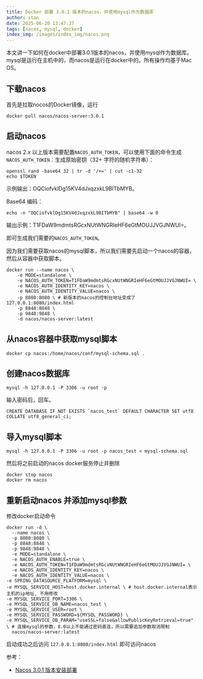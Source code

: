 ```yaml
---
title: Docker 部署 3.0.1 版本的nacos，并使用mysql作为数据库
author: stan
date: 2025-06-20 13:47:37
tags: [nacos, mysql, docker]
index_img: /images/index_img/nacos.png
---
```


本文讲一下如何在docker中部署3.0.1版本的nacos，并使用mysql作为数据库。mysql是运行在主机中的，而nacos是运行在docker中的。所有操作均基于Mac OS。

## 下载nacos
首先是拉取nocos的Docker镜像，运行 
```shell
docker pull nacos/nacos-server:3.0.1
```

## 启动nacos
nacos 2.x 以上版本需要配置`NACOS_AUTH_TOKEN`，可以使用下面的命令生成`NACOS_AUTH_TOKEN`：
​​生成原始密钥​​（32+ 字符的随机字符串）：
```shell
openssl rand -base64 32 | tr -d '/+=' | cut -c1-32
echo $TOKEN
```
示例输出：OQCiofvklDg15KV4dJxqzxkL9BITbMYB。

​​Base64 编码：
```shell
echo -n "OQCiofvklDg15KV4dJxqzxkL9BITbMYB" | base64 -w 0
```
输出示例：T1FDaW9mdmtsRGcxNUtWNGRIeHF6eGtMOUJJVGJNWUI=。

即可生成我们需要的`NACOS_AUTH_TOKEN`。

因为我们需要获取nacos的mysql脚本，所以我们需要先启动一个nacos的容器，然后从容器中获取脚本。
```shell
docker run --name nacos \
    -e MODE=standalone \
    -e NACOS_AUTH_TOKEN=T1FDaW9mdmtsRGcxNUtWNGRIeHF6eGtMOUJJVGJNWUI= \
    -e NACOS_AUTH_IDENTITY_KEY=nacos \
    -e NACOS_AUTH_IDENTITY_VALUE=nacos \
    -p 8080:8080 \ # 新版本的nacos的控制台地址变成了 127.0.0.1:8080/index.html
    -p 8848:8848 \
    -p 9848:9848 \
    -d nacos/nacos-server:latest
```

## 从nacos容器中获取mysql脚本
```shell
docker cp nacos:/home/nacos/conf/mysql-schema.sql .
```

## 创建nacos数据库
```shell
mysql -h 127.0.0.1 -P 3306 -u root -p
```
输入密码后，回车。
```mysql
CREATE DATABASE IF NOT EXISTS `nacos_test` DEFAULT CHARACTER SET utf8 COLLATE utf8_general_ci;
```

## 导入mysql脚本
```shell
mysql -h 127.0.0.1 -P 3306 -u root -p nacos_test < mysql-schema.sql
```
然后将之前启动的nacos docker服务停止并删除
```shell
docker stop nacos
docker rm nacos
```

## 重新启动nacos 并添加mysql参数
修改docker启动命令
```shell
docker run -d \
  --name nacos \
  -p 8080:8080 \
  -p 8848:8848 \
  -p 9848:9848 \
  -e MODE=standalone \
  -e NACOS_AUTH_ENABLE=true \
  -e NACOS_AUTH_TOKEN=T1FDaW9mdmtsRGcxNUtWNGRIeHF6eGtMOUJJVGJNWUI= \
  -e NACOS_AUTH_IDENTITY_KEY=nacos \
  -e NACOS_AUTH_IDENTITY_VALUE=nacos \
-e SPRING_DATASOURCE_PLATFORM=mysql \
-e MYSQL_SERVICE_HOST=host.docker.internal \ # host.docker.internal表示主机的ip地址, 不用修改
-e MYSQL_SERVICE_PORT=3306 \
-e MYSQL_SERVICE_DB_NAME=nacos_test \
-e MYSQL_SERVICE_USER=root \
-e MYSQL_SERVICE_PASSWORD=${MYSQL_PASSWORD} \
-e MYSQL_SERVICE_DB_PARAM="useSSL=false&allowPublicKeyRetrieval=true" \ # 连接mysql的参数，8.0以上不能通过密码直连，所以需要追加参数取消限制
  nacos/nacos-server:latest
```
启动成功之后访问 `127.0.0.1:8080/index.html` 即可访问nacos

参考：
- [Nacos 3.0.1 版本安装部署](https://nacos.io/en/docs/latest/quickstart/quick-start-docker/)
